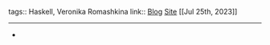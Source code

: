 tags:: Haskell, Veronika Romashkina
link:: [Blog](https://kowainik.github.io/posts) [Site](https://kowainik.github.io/) 
[[Jul 25th, 2023]]
***

-